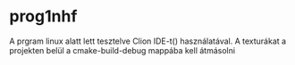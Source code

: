 # prog1nhf

A prgram linux alatt lett tesztelve Clion IDE-t() használatával. A texturákat a projekten belül a cmake-build-debug mappába kell átmásolni
